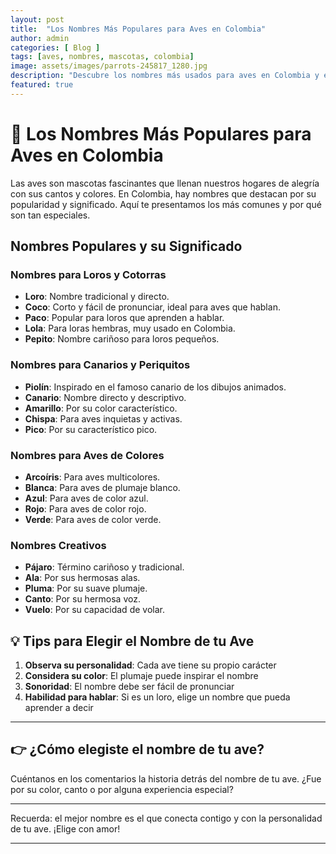 ```yaml
---
layout: post
title:  "Los Nombres Más Populares para Aves en Colombia"
author: admin
categories: [ Blog ]
tags: [aves, nombres, mascotas, colombia]
image: assets/images/parrots-245817_1280.jpg
description: "Descubre los nombres más usados para aves en Colombia y el significado detrás de cada uno"
featured: true
---
```

# 🦜 Los Nombres Más Populares para Aves en Colombia

Las aves son mascotas fascinantes que llenan nuestros hogares de alegría con sus cantos y colores. En Colombia, hay nombres que destacan por su popularidad y significado. Aquí te presentamos los más comunes y por qué son tan especiales.

## Nombres Populares y su Significado

### Nombres para Loros y Cotorras
- **Loro**: Nombre tradicional y directo.
- **Coco**: Corto y fácil de pronunciar, ideal para aves que hablan.
- **Paco**: Popular para loros que aprenden a hablar.
- **Lola**: Para loras hembras, muy usado en Colombia.
- **Pepito**: Nombre cariñoso para loros pequeños.

### Nombres para Canarios y Periquitos
- **Piolín**: Inspirado en el famoso canario de los dibujos animados.
- **Canario**: Nombre directo y descriptivo.
- **Amarillo**: Por su color característico.
- **Chispa**: Para aves inquietas y activas.
- **Pico**: Por su característico pico.

### Nombres para Aves de Colores
- **Arcoíris**: Para aves multicolores.
- **Blanca**: Para aves de plumaje blanco.
- **Azul**: Para aves de color azul.
- **Rojo**: Para aves de color rojo.
- **Verde**: Para aves de color verde.

### Nombres Creativos
- **Pájaro**: Término cariñoso y tradicional.
- **Ala**: Por sus hermosas alas.
- **Pluma**: Por su suave plumaje.
- **Canto**: Por su hermosa voz.
- **Vuelo**: Por su capacidad de volar.

## 💡 Tips para Elegir el Nombre de tu Ave

1. **Observa su personalidad**: Cada ave tiene su propio carácter
2. **Considera su color**: El plumaje puede inspirar el nombre
3. **Sonoridad**: El nombre debe ser fácil de pronunciar
4. **Habilidad para hablar**: Si es un loro, elige un nombre que pueda aprender a decir

---

## 👉 ¿Cómo elegiste el nombre de tu ave?

Cuéntanos en los comentarios la historia detrás del nombre de tu ave. ¿Fue por su color, canto o por alguna experiencia especial?

---

Recuerda: el mejor nombre es el que conecta contigo y con la personalidad de tu ave. ¡Elige con amor!

--- 